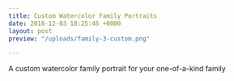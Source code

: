 ```yaml
---
title: Custom Watercolor Family Portraits
date: 2018-12-03 18:25:45 +0000
layout: post
preview: "/uploads/family-3-custom.png"

---
```

A custom watercolor family portrait for your one-of-a-kind family